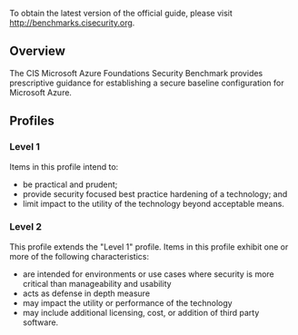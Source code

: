 To obtain the latest version of the official guide, please visit http://benchmarks.cisecurity.org.

## Overview

The CIS Microsoft Azure Foundations Security Benchmark provides prescriptive guidance for establishing a secure baseline configuration for Microsoft Azure.

## Profiles

### Level 1

Items in this profile intend to:
- be practical and prudent;
- provide security focused best practice hardening of a technology; and
- limit impact to the utility of the technology beyond acceptable means.

### Level 2

This profile extends the "Level 1" profile. Items in this profile exhibit one or more of the following characteristics:
- are intended for environments or use cases where security is more critical than manageability and usability
- acts as defense in depth measure
- may impact the utility or performance of the technology
- may include additional licensing, cost, or addition of third party software.
